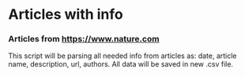 # Articles with info

### Articles from https://www.nature.com

This script will be parsing all needed info from articles as: date, article name, description, url, authors. All data will be saved in new .csv file.
